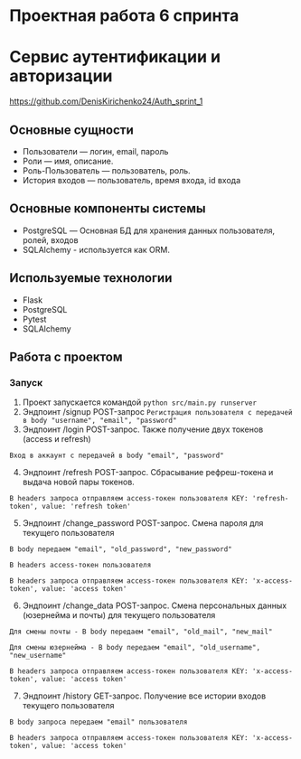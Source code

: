 # Проектная работа 6 спринта

# Сервис аутентификации и авторизации
https://github.com/DenisKirichenko24/Auth_sprint_1

## Основные сущности
- Пользователи — логин, email, пароль
- Роли — имя, описание.
- Роль-Пользователь — пользователь, роль.
- История входов — пользователь, время входа, id входа

## Основные компоненты системы
- PostgreSQL — Основная БД для хранения данных пользователя, ролей, входов 
- SQLAlchemy - используется как ORM.

## Используемые технологии
- Flask
- PostgreSQL
- Pytest
- SQLAlchemy

## Работа с проектом
### Запуск
1. Проект запускается командой
  ```python src/main.py runserver```
2. Эндпоинт /signup POST-запрос
  ```Регистрация пользователя с передачей в body "username", "email", "password"```
3. Эндпоинт /login POST-запрос. Также получение двух токенов (access и refresh)

  ```Вход в аккаунт с передачей в body "email", "password" ```
  
4. Эндпоинт /refresh POST-запрос. Сбрасывание рефреш-токена и выдача новой пары токенов.

  ```В headers запроса отправляем access-токен пользователя KEY: 'refresh-token', value: 'refresh token'```
  
5. Эндпоинт /change_password POST-запрос. Смена пароля для текущего пользователя

  ```В body передаем "email", "old_password", "new_password"```
  
  ```В headers access-токен пользователя```
  
  ```В headers запроса отправляем access-токен пользователя KEY: 'x-access-token', value: 'access token'```
  
6. Эндпоинт /change_data POST-запрос. Смена персональных данных (юзернейма и почты) для текущего пользователя

  ```Для смены почты - В body передаем "email", "old_mail", "new_mail"```
  
  ```Для смены юзернейма - В body передаем "email", "old_username", "new_username"```
  
  ```В headers запроса отправляем access-токен пользователя KEY: 'x-access-token', value: 'access token'```
  
 7. Эндпоинт /history GET-запрос. Получение все истории входов текущего пользователя
 
  ```В body запроса передаем "email" пользователя```
  
  ```В headers запроса отправляем access-токен пользователя KEY: 'x-access-token', value: 'access token'```
  
